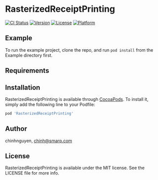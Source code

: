 # RasterizedReceiptPrinting

[![CI Status](https://img.shields.io/travis/chinhnguyen/RasterizedReceiptPrinting.svg?style=flat)](https://travis-ci.org/chinhnguyen/RasterizedReceiptPrinting)
[![Version](https://img.shields.io/cocoapods/v/RasterizedReceiptPrinting.svg?style=flat)](https://cocoapods.org/pods/RasterizedReceiptPrinting)
[![License](https://img.shields.io/cocoapods/l/RasterizedReceiptPrinting.svg?style=flat)](https://cocoapods.org/pods/RasterizedReceiptPrinting)
[![Platform](https://img.shields.io/cocoapods/p/RasterizedReceiptPrinting.svg?style=flat)](https://cocoapods.org/pods/RasterizedReceiptPrinting)

## Example

To run the example project, clone the repo, and run `pod install` from the Example directory first.

## Requirements

## Installation

RasterizedReceiptPrinting is available through [CocoaPods](https://cocoapods.org). To install
it, simply add the following line to your Podfile:

```ruby
pod 'RasterizedReceiptPrinting'
```

## Author

chinhnguyen, chinh@smarp.com

## License

RasterizedReceiptPrinting is available under the MIT license. See the LICENSE file for more info.
